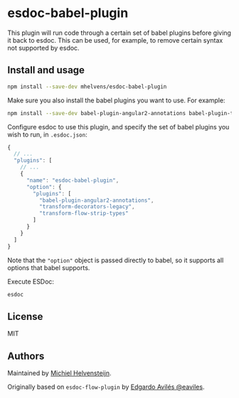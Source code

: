 # esdoc-babel-plugin

This plugin will run code through a certain set of babel plugins before giving it back to esdoc.
This can be used, for example, to remove certain syntax not supported by esdoc.

## Install and usage

```sh
npm install --save-dev mhelvens/esdoc-babel-plugin
```

Make sure you also install the babel plugins you want to use. For example:

```sh
npm install --save-dev babel-plugin-angular2-annotations babel-plugin-transform-decorators-legacy babel-plugin-transform-flow-strip-types
```

Configure esdoc to use this plugin, and specify the set of babel plugins you wish to run, in `.esdoc.json`:

```javascript
{
  // ...
  "plugins": [
    // ...
    {
      "name": "esdoc-babel-plugin",
      "option": {
        "plugins": [
          "babel-plugin-angular2-annotations",
          "transform-decorators-legacy",
          "transform-flow-strip-types"
        ]
      }
    }
  ]
}
```

Note that the `"option"` object is passed directly to babel, so it supports all options that babel supports.

Execute ESDoc:

```sh
esdoc
```

## License

MIT

## Authors

Maintained by [Michiel Helvensteijn](http://www.mhelvens.net).

Originally based on `esdoc-flow-plugin` by [Edgardo Avilés @eaviles](https://twitter.com/eaviles).
